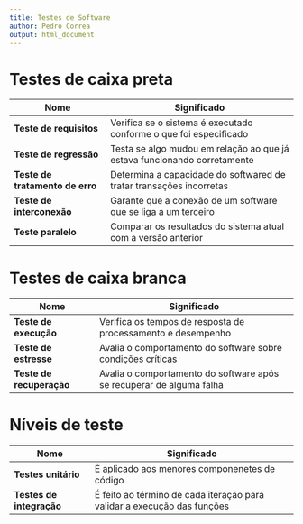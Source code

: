 ```yaml
---
title: Testes de Software
author: Pedro Correa
output: html_document
---
```


# Testes de caixa preta

Nome                            | Significado
------------------------------- | ---------------------------------------------
**Teste de requisitos**         | Verifica se o sistema é executado conforme o que foi especificado
**Teste de regressão**          | Testa se algo mudou em relação ao que já estava funcionando corretamente
**Teste de tratamento de erro** | Determina a capacidade do softwared de tratar transações incorretas
**Teste de interconexão**       | Garante que a conexão de um software que se liga a um terceiro
**Teste paralelo**              | Comparar os resultados do sistema atual com a versão anterior

# Testes de caixa branca

Nome                       | Significado
-------------------------- | --------------------------------------------------
**Teste de execução**      | Verifica os tempos de resposta de processamento e desempenho
**Teste de estresse**      | Avalia o comportamento do software sobre condições críticas
**Teste de recuperação**   | Avalia o comportamento do software após se recuperar de alguma falha

# Níveis de teste

Nome                     | Significado
------------------------ | ----------------------------------------------------
**Testes unitário**      | É aplicado aos menores componenetes de código
**Testes de integração** | É feito ao término de cada iteração para validar a execução das funções
